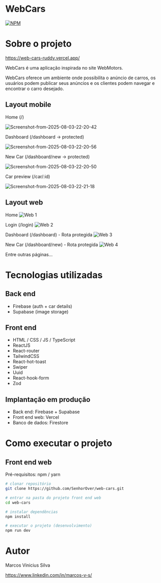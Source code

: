 # WebCars

[![NPM](https://img.shields.io/npm/l/react)](https://github.com/SenhorOver/web-cars/blob/master/LICENSE)

# Sobre o projeto

https://web-cars-ruddy.vercel.app/

WebCars é uma aplicação inspirada no site WebMotors.

WebCars oferece um ambiente onde possibilita o anúncio de carros, os usuários podem publicar seus anúncios e os clientes podem navegar e encontrar o carro desejado.

## Layout mobile

Home (/)

<img src="https://i.ibb.co/ymrgbpYY/Screenshot-from-2025-08-03-22-20-42.png" alt="Screenshot-from-2025-08-03-22-20-42" border="0" /> 

Dashboard (/dashboard -> protected)

<img src="https://i.ibb.co/pBYxwb3z/Screenshot-from-2025-08-03-22-20-56.png" alt="Screenshot-from-2025-08-03-22-20-56" border="0" />

New Car (/dashboard/new -> protected)

<img src="https://i.ibb.co/yn15FpVc/Screenshot-from-2025-08-03-22-20-50.png" alt="Screenshot-from-2025-08-03-22-20-50" border="0" /> 

Car preview (/car/:id)

<img src="https://i.ibb.co/996sVv4D/Screenshot-from-2025-08-03-22-21-18.png" alt="Screenshot-from-2025-08-03-22-21-18" border="0" />

## Layout web

Home
![Web 1](https://i.ibb.co/fJvfw9f/Screenshot-from-2025-08-03-22-19-31.png)

Login (/login)
![Web 2](https://i.ibb.co/N6hK5m1F/Screenshot-from-2025-08-03-22-19-49.png)

Dashboard (/dashboard) - Rota protegida
![Web 3](https://i.ibb.co/W434VLY9/Screenshot-from-2025-08-03-22-20-03.png)

New Car (/dashboard/new) - Rota protegida
![Web 4](https://i.ibb.co/27VXphLL/Screenshot-from-2025-08-03-22-20-07.png)

Entre outras páginas...

# Tecnologias utilizadas

## Back end

- Firebase (auth + car details)
- Supabase (image storage)

## Front end

- HTML / CSS / JS / TypeScript
- ReactJS
- React-router
- TailwindCSS
- React-hot-toast
- Swiper
- Uuid
- React-hook-form
- Zod

## Implantação em produção

- Back end: Firebase + Supabase
- Front end web: Vercel
- Banco de dados: Firestore

# Como executar o projeto

## Front end web

Pré-requisitos: npm / yarn

```bash
# clonar repositório
git clone https://github.com/SenhorOver/web-cars.git

# entrar na pasta do projeto front end web
cd web-cars

# instalar dependências
npm install

# executar o projeto (desenvolvimento)
npm run dev
```

# Autor

Marcos Vinicius Silva

https://www.linkedin.com/in/marcos-v-s/
